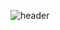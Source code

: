 ![header](https://capsule-render.vercel.app/api?type=wave&color=0:000000,100:ffd900&text=Beginner-nl-Code&fontSize=40&animation=blink&fontColor=ffffff)
